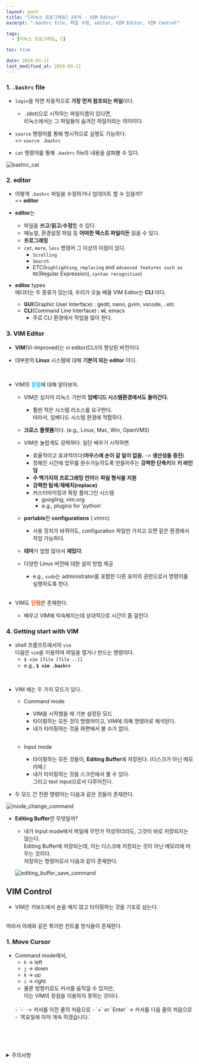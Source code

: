 ```yaml
---
layout: post
title: "[리눅스 프로그래밍] 2주차 - VIM Editor"
excerpt: ".bashrc file, 파일 수정, editor, VIM Editor, VIM Control"

tags:
  - [리눅스 프로그래밍, C]

toc: true

date: 2024-03-11
last_modified_at: 2024-03-11
---
```

### 1. `.bashrc` file
- `login`을 하면 자동적으로 **가장 먼저 참조되는 파일**이다.  
  - `.`(dot)으로 시작하는 파일이름이 있다면,  
  리눅스에서는 그 파일들이 숨겨진 파일이라는 의미이다.  

- `source` 명령어를 통해 명시적으로 실행도 가능하다.  
=> `source .bashrc`

- `cat` 명령어를 통해 `.bashrc` file의 내용을 살펴볼 수 있다.  

![bashrc_cat][def]

### 2. editor
- 어떻게 `.bashrc` 파일을 수정하거나 업데이트 할 수 있을까?  
  => **editor**

- **editor**는
  - 파일을 **쓰고**/**읽고**/**수정**할 수 있다.  
  - 매뉴얼, 환경설정 파일 등 **어떠한 텍스트 파일이든** 읽을 수 있다.
  - **프로그래밍**
  - `cat`, `more`, `less` 명령어 그 이상의 이점이 있다.  
    - `Scrolling`
    - `Search`
    - ETC(`highlighting`, `replacing` and `advanced features such as RE`(Regular Expression), `syntax recognition`)  

- **editor** types  
에디터는 두 종류가 있는데, 우리가 오늘 배울 VIM Editor는 **CLI** 이다.
  - **GUI**(Graphic User Interface) : gedit, nano, gvim, vscode, ..etc
  - **CLI**(Command Line Interface) : **vi**, emacs
    - 주로 CLI 환경에서 작업을 많이 한다.  

### 3. VIM Editor
- **VIM**(Vi-Improved)는 vi editor(CLI)의 향상된 버전이다.  

- 대부분의 **Linux** 시스템에 대해 **기본이 되는 editor** 이다.  

<br>

- VIM의 <span style = "color:deepskyblue">**장점**</span>에 대해 알아보자.

  - VIM은 심지어 리눅스 기반의 **임베디드 시스템환경에서도 돌아간다.**  

    - 훨씬 적은 시스템 리소스를 요구한다.  
    따라서, 임베디드 시스템 환경에 적합하다.
    
  - **크로스 플랫폼**이다. (e.g., Linux, Mac, Win, OpenVMS)

  - VIM은 놀랍게도 강력하다. 일단 배우기 시작하면.  
    - 효율적이고 효과적이다(**마우스에 손이 갈 일이 없음.** -> **생산성을 증진**)
    - 정해진 시간에 업무를 완수가능하도록 만들어주는 **강력한 단축키**와 **키 바인딩**
    - **수 백가지의 프로그래밍 언어**와 **파일 형식을 지원**
    - **강력한 탐색**/**재배치(replace)**
    - 커스터마이징과 확장 플러그인 시스템  
      - googling, vim.org
      - e.g., plugins for 'python'

  - **portable**한 **configurations** (.vimrc)  
    - 사용 장치가 바뀌어도, configuration 파일만 가지고 오면 같은 환경에서 작업 가능하다.

  - **테마**가 엄청 많아서 **재밌다**.  

  - 다양한 Linux 버전에 대한 설치 방법 제공
    - e.g., `sudo`는 administrator를 포함한 다른 유저의 권한으로서 명령어를 실행하도록 한다.  

    <br>

- VIM도 <span style = "color:orangered">**단점**</span>은 존재한다.  

  - 배우고 VIM에 익숙해지는데 상대적으로 시간이 좀 걸린다. 

### 4. Getting start with VIM
- shell 프롬프트에서의 `vim`  
다음은 `vim`을 이용하여 파일을 열거나 만드는 명령이다.  
  - `$ vim [file [file ..]]`
  - e.g., **`$ vim .bashrc`**

<br>

- VIM 에는 두 가지 모드가 있다.  
  - Command mode
    - VIM을 시작했을 때 기본 설정된 모드
    - 타이핑하는 모든 것이 명령어이고, VIM에 의해 명령어로 해석된다.  
    - 내가 타이핑하는 것을 화면에서 볼 수가 없다.  
    <br>

  - Input mode
    - 타이핑하는 모든 것들이, **Editing Buffer**에 저장된다.
    (디스크가 아닌 메모리에.)
    - 내가 타이핑하는 것을 스크린에서 볼 수 있다.  
    그리고 text input으로서 다루어진다.  

- 두 모드 간 전환 명령어는 다음과 같은 것들이 존재한다.  

![mode_change_command][def2]

- **Editing Buffer**란 무엇일까?  
  - 내가 Input mode에서 파일에 무언가 작성하더라도, 그것이 바로 저장되지는 않는다.  
  Editing Buffer에 저장되는데, 이는 디스크에 저장되는 것이 아닌 메모리에 머무는 것이다.  
  저장하는 명령어로서 다음과 같이 존재한다.  

  ![editing_buffer_save_command][def3]

## VIM Control
- VIM은 키보드에서 손을 떼지 않고 타이핑하는 것을 기조로 삼는다.  
<br>
따라서 아래와 같은 특이한 컨트롤 방식들이 존재한다.  

### 1. Move Cursor
- Command mode에서,  
  - `h` -> left
  - `j` -> down
  - `k` -> up
  - `i` -> right
  - 물론 방향키로도 커서를 움직일 수 있지만,  
  이는 VIM의 장점을 이용하지 못하는 것이다.  
  <br>
  - `-` -> 커서를 이전 줄의 처음으로
  - `+` or `Enter` -> 커서를 다음 줄의 처음으로
  <br>
  - `목요일에 마저 계속 하겠습니다.`

<br>
<br>
<br>
<br>
<details>
<summary>주의사항</summary>
<div markdown="1">  

이 포스팅은 강원대학교 송원준 교수님의 리눅스 프로그래밍 수업을 들으며 내용을 정리 한 것입니다.  
수업 내용에 대한 저작권은 교수님께 있으니,  
다른 곳으로의 무분별한 내용 복사를 자제해 주세요.  

</div>
</details>

[def]: https://i.imgur.com/Hj84zgJ.png
[def2]: https://i.imgur.com/X4lflEh.png
[def3]: https://i.imgur.com/W7vNxzZ.png